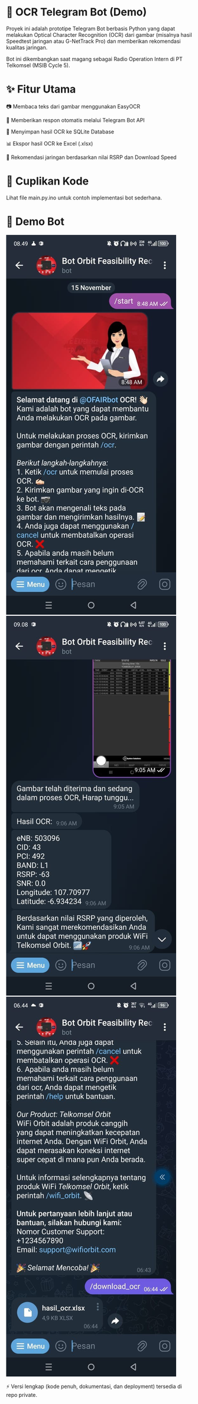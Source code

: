# 🤖 OCR Telegram Bot (Demo)
Proyek ini adalah prototipe Telegram Bot berbasis Python yang dapat melakukan Optical Character Recognition (OCR) dari gambar (misalnya hasil Speedtest jaringan atau G-NetTrack Pro) dan memberikan rekomendasi kualitas jaringan.

Bot ini dikembangkan saat magang sebagai Radio Operation Intern di PT Telkomsel (MSIB Cycle 5).

# ✨ Fitur Utama

📷 Membaca teks dari gambar menggunakan EasyOCR

💬 Memberikan respon otomatis melalui Telegram Bot API

💾 Menyimpan hasil OCR ke SQLite Database

📊 Ekspor hasil OCR ke Excel (.xlsx)

📡 Rekomendasi jaringan berdasarkan nilai RSRP dan Download Speed

# 📂 Cuplikan Kode

Lihat file main.py.ino
 untuk contoh implementasi bot sederhana.

# 📸 Demo Bot

![Tampilan Awal Ofairbot](TampilanAwalOfairbot.jpg)
![Foto Pengukuran Ofairbot](FotoPengukuranOfairbot.jpg)
![Hasil Pengukuran Ofairbot Xlsx](HasilPengukuranOfairbotXlsx.jpg)

⚡ Versi lengkap (kode penuh, dokumentasi, dan deployment) tersedia di repo private.
